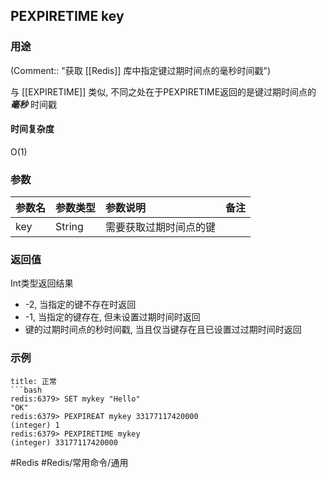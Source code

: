 ## PEXPIRETIME key

### 用途
(Comment:: "获取 [[Redis]] 库中指定键过期时间点的毫秒时间戳")

与 [[EXPIRETIME]] 类似, 不同之处在于PEXPIRETIME返回的是键过期时间点的 ***毫秒*** 时间戳

#### 时间复杂度
O(1)

### 参数
|参数名|参数类型|参数说明|备注|
|:-|:-|:-|:-|
|key|String|需要获取过期时间点的键||

### 返回值
Int类型返回结果
- -2, 当指定的键不存在时返回
- -1, 当指定的键存在, 但未设置过期时间时返回
- 键的过期时间点的秒时间戳, 当且仅当键存在且已设置过过期时间时返回


### 示例
```ad-info
title: 正常
```bash
redis:6379> SET mykey "Hello"
"OK"
redis:6379> PEXPIREAT mykey 33177117420000
(integer) 1
redis:6379> PEXPIRETIME mykey
(integer) 33177117420000
```

#Redis #Redis/常用命令/通用 